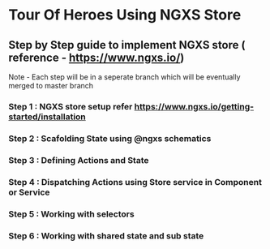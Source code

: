 # Tour Of Heroes Using NGXS Store
## Step by Step guide to implement NGXS store ( reference - https://www.ngxs.io/)
Note - Each step will be in a seperate branch which will be eventually merged to master branch
### Step 1 : NGXS store setup refer https://www.ngxs.io/getting-started/installation
### Step 2 : Scafolding State using @ngxs schematics
### Step 3 : Defining Actions and State
### Step 4 : Dispatching Actions using Store service in Component or Service
### Step 5 : Working with selectors
### Step 6 : Working with shared state and sub state
